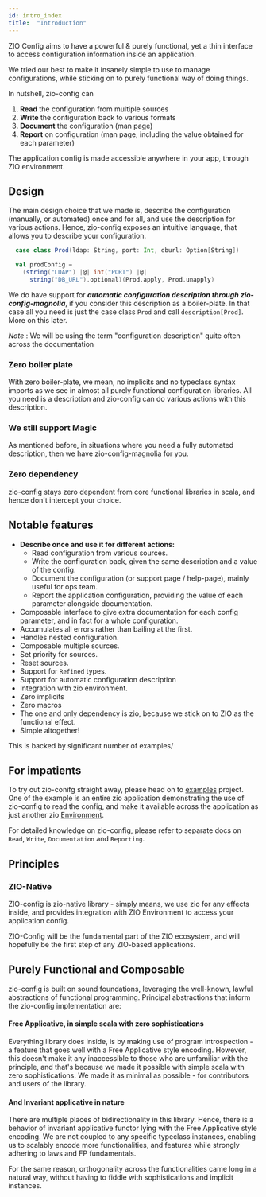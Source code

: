 ```yaml
---
id: intro_index
title:  "Introduction"
---
```


ZIO Config aims to have a powerful & purely functional, yet a thin interface to access configuration information inside an application.

We tried our best to make it insanely simple to use to manage configurations, while sticking on to purely functional way of doing things.

In nutshell, zio-config can

1. **Read** the configuration from multiple sources
2. **Write** the configuration back to various formats
3. **Document** the configuration (man page)
4. **Report** on configuration (man page, including the value obtained for each parameter)

The application config is made accessible anywhere in your app, through ZIO environment.

## Design 

The main design choice that we made is, describe the configuration (manually, or automated) once and for all, and use the description for various actions.
Hence, zio-config exposes an intuitive language, that allows you to describe your configuration.

```scala
  case class Prod(ldap: String, port: Int, dburl: Option[String])

  val prodConfig =
    (string("LDAP") |@| int("PORT") |@|
      string("DB_URL").optional)(Prod.apply, Prod.unapply)

```

We do have support for **_automatic configuration description through zio-config-magnolia_**, if you consider this description as a boiler-plate.
In that case all you need is just the case class `Prod` and call `description[Prod]`. 
More on this later.

_Note_ : We will be using the term "configuration description" quite often across the documentation

### Zero boiler plate
With zero boiler-plate, we mean, no implicits and no typeclass syntax imports as we see in almost all purely functional configuration libraries.
All you need is a description and zio-config can do various actions with this description.

### We still support Magic
As mentioned before, in situations where you need a fully automated description, then we have zio-config-magnolia for you.

### Zero dependency
zio-config stays zero dependent from core functional libraries in scala, and hence don't intercept your choice.

## Notable features

* **Describe once and use it for different actions:**
  - Read configuration from various sources.
  - Write the configuration back, given the same description and a value of the config.
  - Document the configuration (or support page / help-page), mainly useful for ops team.
  - Report the application configuration, providing the value of each parameter alongside documentation.
* Composable interface to give extra documentation for each config parameter, and in fact for a whole configuration.
* Accumulates all errors rather than bailing at the first.
* Handles nested configuration.
* Composable multiple sources.
* Set priority for sources.
* Reset sources.
* Support for `Refined` types.
* Support for automatic configuration description
* Integration with zio environment.
* Zero implicits
* Zero macros
* The one and only dependency is zio, because we stick on to ZIO as the functional effect.
* Simple altogether!

This is backed by significant number of examples/

## For impatients

To try out zio-conifg straight away, please head on to [examples](https://github.com/zio/zio-config/tree/master/examples/src/main/scala/zio/config/examples) project.
One of the example is an entire zio application demonstrating the use of zio-config to read the config,
and make it available across the application as just another zio [Environment](https://zio.dev/docs/overview/overview_index#zio).

For detailed knowledge on zio-config, please refer to separate docs on `Read`, `Write`, `Documentation` and `Reporting`.

## Principles

### ZIO-Native

ZIO-config is zio-native library - simply means, we use zio for any effects inside, and provides integration with ZIO Environment to access your application config.

ZIO-Config will be the fundamental part of the ZIO ecosystem, and will hopefully be the first step of any ZIO-based applications.

## Purely Functional and Composable

zio-config is built on sound foundations, leveraging the well-known, lawful abstractions of functional programming.
Principal abstractions that inform the zio-config implementation are:

#### Free Applicative, in simple scala with zero sophistications

 Everything library does inside, is by making use of program introspection - a feature that goes well with a Free Applicative style encoding. However, this doesn't make it any inaccessible to those who are unfamiliar with the principle, and that's because we made it possible with simple scala with zero sophistications. We made it as minimal as possible - for contributors and users of the library.

#### And Invariant applicative in nature

There are multiple places of bidirectionality in this library. Hence, there is a behavior of invariant applicative functor lying with the Free Applicative style encoding. 
We are not coupled to any specific typeclass instances, enabling us to scalably encode more functionalities, and features while strongly adhering to laws and FP fundamentals. 

For the same reason, orthogonality across the functionalities came long in a natural way, without having to fiddle with sophistications and implicit instances. 
